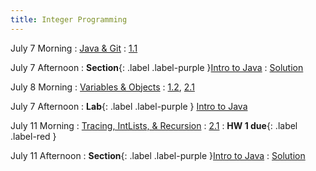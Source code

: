 ```yaml
---
title: Integer Programming
---
```


July 7 Morning
: [Java & Git](#)
  : [1.1](#)

July 7 Afternoon
: **Section**{: .label .label-purple }[Intro to Java](#)
  : [Solution](#)

July 8 Morning
: [Variables & Objects](#)
  : [1.2](#), [2.1](#)

July 7 Afternoon
: **Lab**{: .label .label-purple } [Intro to Java](#)

July 11 Morning
: [Tracing, IntLists, & Recursion](#)
  : [2.1](#)
: **HW 1 due**{: .label .label-red }

July 11 Afternoon
: **Section**{: .label .label-purple }[Intro to Java](#)
  : [Solution](#)
